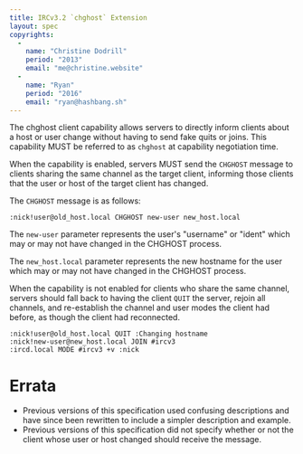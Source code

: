 ```yaml
---
title: IRCv3.2 `chghost` Extension
layout: spec
copyrights:
  -
    name: "Christine Dodrill"
    period: "2013"
    email: "me@christine.website"
  -
    name: "Ryan"
    period: "2016"
    email: "ryan@hashbang.sh"
---
```


The chghost client capability allows servers to directly inform clients about a
host or user change without having to send fake quits or joins. This capability
MUST be referred to as `chghost` at capability negotiation time.

When the capability is enabled, servers MUST send the `CHGHOST` message to
clients sharing the same channel as the target client, informing those clients
that the user or host of the target client has changed.

The `CHGHOST` message is as follows:

    :nick!user@old_host.local CHGHOST new-user new_host.local

The `new-user` parameter represents the user's "username" or "ident" which may
or may not have changed in the CHGHOST process.

The `new_host.local` parameter represents the new hostname for the user which
may or may not have changed in the CHGHOST process.

When the capability is not enabled for clients who share the same channel,
servers should fall back to having the client `QUIT` the server, rejoin all
channels, and re-establish the channel and user modes the client had before, as
though the client had reconnected.

    :nick!user@old_host.local QUIT :Changing hostname
    :nick!new-user@new_host.local JOIN #ircv3
    :ircd.local MODE #ircv3 +v :nick

# Errata

* Previous versions of this specification used confusing descriptions and have
since been rewritten to include a simpler description and example.
* Previous versions of this specification did not specify whether or not the
client whose user or host changed should receive the message.
